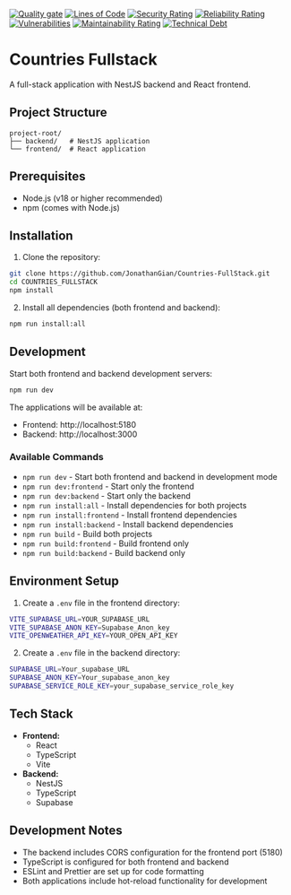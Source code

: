 [![Quality gate](https://sonarcloud.io/api/project_badges/quality_gate?project=JonathanGian_Countries-FullStack)](https://sonarcloud.io/summary/new_code?id=JonathanGian_Countries-FullStack)
[![Lines of Code](https://sonarcloud.io/api/project_badges/measure?project=JonathanGian_Countries-FullStack&metric=ncloc)](https://sonarcloud.io/summary/new_code?id=JonathanGian_Countries-FullStack)
[![Security Rating](https://sonarcloud.io/api/project_badges/measure?project=JonathanGian_Countries-FullStack&metric=security_rating)](https://sonarcloud.io/summary/new_code?id=JonathanGian_Countries-FullStack)
[![Reliability Rating](https://sonarcloud.io/api/project_badges/measure?project=JonathanGian_Countries-FullStack&metric=reliability_rating)](https://sonarcloud.io/summary/new_code?id=JonathanGian_Countries-FullStack)
[![Vulnerabilities](https://sonarcloud.io/api/project_badges/measure?project=JonathanGian_Countries-FullStack&metric=vulnerabilities)](https://sonarcloud.io/summary/new_code?id=JonathanGian_Countries-FullStack)
[![Maintainability Rating](https://sonarcloud.io/api/project_badges/measure?project=JonathanGian_Countries-FullStack&metric=sqale_rating)](https://sonarcloud.io/summary/new_code?id=JonathanGian_Countries-FullStack)
[![Technical Debt](https://sonarcloud.io/api/project_badges/measure?project=JonathanGian_Countries-FullStack&metric=sqale_index)](https://sonarcloud.io/summary/new_code?id=JonathanGian_Countries-FullStack)

# Countries Fullstack

A full-stack application with NestJS backend and React frontend.

## Project Structure

```shell
project-root/
├── backend/   # NestJS application
└── frontend/  # React application
```

## Prerequisites

- Node.js (v18 or higher recommended)
- npm (comes with Node.js)

## Installation

1. Clone the repository:

```bash
git clone https://github.com/JonathanGian/Countries-FullStack.git
cd COUNTRIES_FULLSTACK
npm install
```


2. Install all dependencies (both frontend and backend):

```bash
npm run install:all
```

## Development

Start both frontend and backend development servers:

```bash
npm run dev
```

The applications will be available at:

- Frontend: http://localhost:5180
- Backend: http://localhost:3000

### Available Commands

- `npm run dev` - Start both frontend and backend in development mode
- `npm run dev:frontend` - Start only the frontend
- `npm run dev:backend` - Start only the backend
- `npm run install:all` - Install dependencies for both projects
- `npm run install:frontend` - Install frontend dependencies
- `npm run install:backend` - Install backend dependencies
- `npm run build` - Build both projects
- `npm run build:frontend` - Build frontend only
- `npm run build:backend` - Build backend only

## Environment Setup

1. Create a `.env` file in the frontend directory:
<!-- shell just for highlighting the text propperly. Do not run these in your terminal -->
```sh
VITE_SUPABASE_URL=YOUR_SUPABASE_URL
VITE_SUPABASE_ANON_KEY=Supabase_Anon_key
VITE_OPENWEATHER_API_KEY=YOUR_OPEN_API_KEY
```

2. Create a `.env` file in the backend directory:

```sh
SUPABASE_URL=Your_supabase_URL
SUPABASE_ANON_KEY=Your_supabase_anon_key
SUPABASE_SERVICE_ROLE_KEY=your_supabase_service_role_key
```

## Tech Stack

- **Frontend:**
  - React
  - TypeScript
  - Vite
- **Backend:**
  - NestJS
  - TypeScript
  - Supabase

## Development Notes

- The backend includes CORS configuration for the frontend port (5180)
- TypeScript is configured for both frontend and backend
- ESLint and Prettier are set up for code formatting
- Both applications include hot-reload functionality for development

